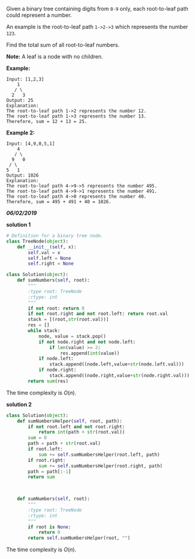 Given a binary tree containing digits from `0-9` only, each root-to-leaf path could represent a number.

An example is the root-to-leaf path `1->2->3` which represents the number `123`.

Find the total sum of all root-to-leaf numbers.

**Note:** A leaf is a node with no children.

**Example:**

```
Input: [1,2,3]
    1
   / \
  2   3
Output: 25
Explanation:
The root-to-leaf path 1->2 represents the number 12.
The root-to-leaf path 1->3 represents the number 13.
Therefore, sum = 12 + 13 = 25.
```

**Example 2:**

```
Input: [4,9,0,5,1]
    4
   / \
  9   0
 / \
5   1
Output: 1026
Explanation:
The root-to-leaf path 4->9->5 represents the number 495.
The root-to-leaf path 4->9->1 represents the number 491.
The root-to-leaf path 4->0 represents the number 40.
Therefore, sum = 495 + 491 + 40 = 1026.
```



***06/02/2019***

**solution 1**

```python
# Definition for a binary tree node.
class TreeNode(object):
    def __init__(self, x):
        self.val = x
        self.left = None
        self.right = None

class Solution(object):
    def sumNumbers(self, root):
        """
        :type root: TreeNode
        :rtype: int
        """
        if not root: return 0
        if not root.right and not root.left: return root.val
        stack = [(root,str(root.val))]
        res = []
        while stack:
            node, value = stack.pop()
            if not node.right and not node.left:
                if len(value) >= 2:
                    res.append(int(value))
            if node.left:
                stack.append((node.left,value+str(node.left.val)))
            if node.right:
                stack.append((node.right,value+str(node.right.val)))
        return sum(res)
```

The time complexity is $O(n)$.

**solution 2**

```python
class Solution(object):
    def sumNumbersHelper(self, root, path):
        if not root.left and not root.right:
            return int(path + str(root.val))
        sum = 0
        path = path + str(root.val)
        if root.left:
            sum += self.sumNumbersHelper(root.left, path)
        if root.right:
            sum += self.sumNumbersHelper(root.right, path)
        path = path[:-1]
        return sum
        


    def sumNumbers(self, root):
        """
        :type root: TreeNode
        :rtype: int
        """
        if root is None:
            return 0
        return self.sumNumbersHelper(root, "")
```

The time complexity is $O(n)$.